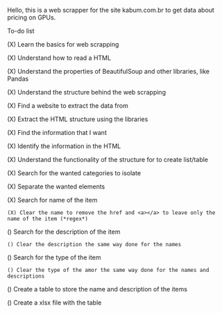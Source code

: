 Hello, this is a web scrapper for the site kabum.com.br to get data about pricing on GPUs.

To-do list

(X) Learn the basics for web scrapping

(X) Understand how to read a HTML

(X) Understand the properties of BeautifulSoup and other libraries, like Pandas

(X) Understand the structure behind the web scrapping

(X) Find a website to extract the data from

(X) Extract the HTML structure using the libraries

(X) Find the information that I want

(X) Identify the information in the HTML

(X) Understand the functionality of the structure for to create list/table

(X) Search for the wanted categories to isolate

(X) Separate the wanted elements

(X) Search for name of the item

    (X) Clear the name to remove the href and <a></a> to leave only the name of the item (*regex*)

() Search for the description of the item

    () Clear the description the same way done for the names

() Search for the type of the item

    () Clear the type of the amor the same way done for the names and descriptions

() Create a table to store the name and description of the items

() Create a xlsx file with the table
